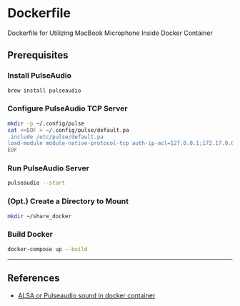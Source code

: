 # Dockerfile

Dockerfile for Utilizing MacBook Microphone Inside Docker Container

## Prerequisites

### Install PulseAudio

```bash
brew install pulseaudio
```

### Configure PulseAudio TCP Server

```bash
mkdir -p ~/.config/pulse
cat <<EOF > ~/.config/pulse/default.pa
.include /etc/pulse/default.pa
load-module module-native-protocol-tcp auth-ip-acl=127.0.0.1;172.17.0.0/16 auth-anonymous=1
EOF
```

### Run PulseAudio Server

```bash
pulseaudio --start
```

### (Opt.) Create a Directory to Mount

```bash
mkdir ~/share_docker
```

### Build Docker

```bash
docker-compose up --build
```

---

## References

* [ALSA or Pulseaudio sound in docker container](https://github.com/mviereck/x11docker/wiki/Container-sound:-ALSA-or-Pulseaudio)

